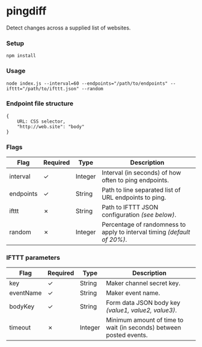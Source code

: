 # pingdiff
Detect changes across a supplied list of websites.

### Setup
    npm install

### Usage
    node index.js --interval=60 --endpoints="/path/to/endpoints" --ifttt="/path/to/ifttt.json" --random

### Endpoint file structure
```
{
    URL: CSS selector,
    "http://web.site": "body"
}
```

### Flags
| Flag | Required | Type | Description |
| --- | --- | --- | --- |
| interval | ✓ | Integer | Interval (in seconds) of how often to ping endpoints. |
| endpoints | ✓ | String | Path to line separated list of URL endpoints to ping. |
| ifttt | ✗ | String | Path to IFTTT JSON configuration _(see below)_. |
| random | ✗ | Integer | Percentage of randomness to apply to interval timing _(default of 20%)_. |

### IFTTT parameters
| Flag | Required | Type | Description |
| --- | --- | --- | --- |
| key | ✓ | String | Maker channel secret key. |
| eventName | ✓ | String | Maker event name. |
| bodyKey | ✓ | String | Form data JSON body key _(value1, value2, value3)_. |
| timeout | ✗ | Integer | Minimum amount of time to wait (in seconds) between posted events. |
